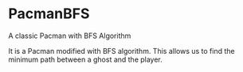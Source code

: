 # PacmanBFS
A classic Pacman with BFS Algorithm

It is a Pacman modified with BFS algorithm. This allows us to find the minimum path between a ghost and the player.
